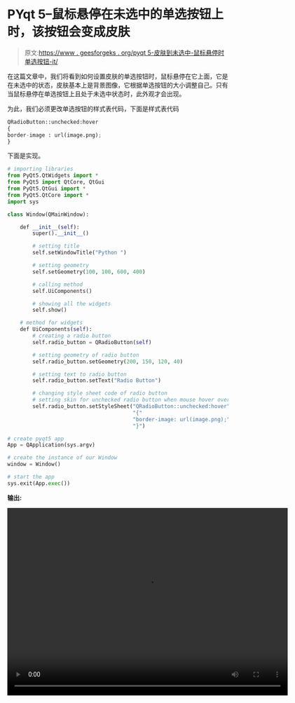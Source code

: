 # PYqt 5–鼠标悬停在未选中的单选按钮上时，该按钮会变成皮肤

> 原文:[https://www . geesforgeks . org/pyqt 5-皮肤到未选中-鼠标悬停时单选按钮-it/](https://www.geeksforgeeks.org/pyqt5-skin-to-unchecked-radio-button-when-mouse-hover-it/)

在这篇文章中，我们将看到如何设置皮肤的单选按钮时，鼠标悬停在它上面，它是在未选中的状态，皮肤基本上是背景图像，它根据单选按钮的大小调整自己。只有当鼠标悬停在单选按钮上且处于未选中状态时，此外观才会出现。

为此，我们必须更改单选按钮的样式表代码，下面是样式表代码

```py
QRadioButton::unchecked:hover
{
border-image : url(image.png);
}

```

下面是实现。

```py
# importing libraries
from PyQt5.QtWidgets import * 
from PyQt5 import QtCore, QtGui
from PyQt5.QtGui import * 
from PyQt5.QtCore import * 
import sys

class Window(QMainWindow):

    def __init__(self):
        super().__init__()

        # setting title
        self.setWindowTitle("Python ")

        # setting geometry
        self.setGeometry(100, 100, 600, 400)

        # calling method
        self.UiComponents()

        # showing all the widgets
        self.show()

    # method for widgets
    def UiComponents(self):
        # creating a radio button
        self.radio_button = QRadioButton(self)

        # setting geometry of radio button
        self.radio_button.setGeometry(200, 150, 120, 40)

        # setting text to radio button
        self.radio_button.setText("Radio Button")

        # changing style sheet code of radio button
        # setting skin for unchecked radio button when mouse hover over it
        self.radio_button.setStyleSheet("QRadioButton::unchecked:hover"
                                        "{"
                                        "border-image: url(image.png);"
                                        "}")

# create pyqt5 app
App = QApplication(sys.argv)

# create the instance of our Window
window = Window()

# start the app
sys.exit(App.exec())
```

**输出:**

<video class="wp-video-shortcode" id="video-394673-1" width="640" height="428" preload="metadata" controls=""><source type="video/mp4" src="https://media.geeksforgeeks.org/wp-content/uploads/20200405235616/Python-05-04-2020-23_55_34.mp4?_=1">[https://media.geeksforgeeks.org/wp-content/uploads/20200405235616/Python-05-04-2020-23_55_34.mp4](https://media.geeksforgeeks.org/wp-content/uploads/20200405235616/Python-05-04-2020-23_55_34.mp4)</video>